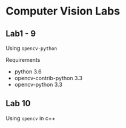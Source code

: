 # Computer Vision Labs



## Lab1 - 9 

Using `opencv-python`

Requirements

- python 3.6
- opencv-contrib-python 3.3
- opencv-python 3.3

## Lab 10

Using `opencv` in c++